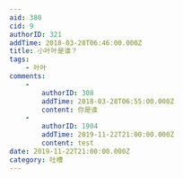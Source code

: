 ```yaml
---
aid: 380
cid: 9
authorID: 321
addTime: 2018-03-28T06:46:00.000Z
title: 小叶叶是谁？
tags:
    - 叶叶
comments:
    -
        authorID: 308
        addTime: 2018-03-28T06:55:00.000Z
        content: 你是谁
    -
        authorID: 1904
        addTime: 2019-11-22T21:00:00.000Z
        content: test
date: 2019-11-22T21:00:00.000Z
category: 吐槽
---
```




